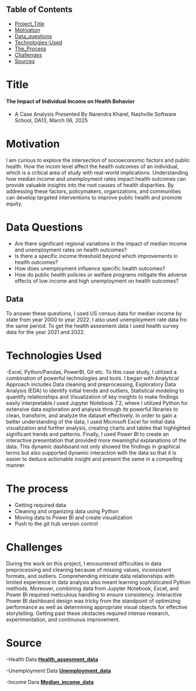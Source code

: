 
## Table of Contents


- [Project_Title](#Income-level-vs-Health-Status)
- [Motivation](#Motivation)
- [Data_questions](#Data-Questions)
- [Technologies-Used](#Technologies-Used)
- [The_Process](#The_Process)
- [Challenges](#Challenges)
- [Sources](#Sources)





<h1>Title</h1>

#### The Impact of Individual Income on Health Behavior
 - A Case Analysis Presented By Narendra Kharel, Nashville Software School, DA13, March 06, 2025


# Motivation 

I am curious to explore the intersection of socioeconomic factors and public health. How the incom level affect the health outcomes of an individual, which is a critical area of study with real-world implications. 
Understanding how median income and unemployment rates impact health outcomes can provide valuable insights into the root causes of health disparities. By addressing these factors, policymakers, 
organizations, and communities can develop targeted interventions to improve public health and promote equity.


# Data Questions

- Are there significant regional variations in the impact of median income and unemployment rates on health outcomes?
- Is there a specific income threshold beyond which improvements in health outcomes?
- How does unemployment influence specific health outcomes?
- How do public health policies or welfare programs mitigate the adverse effects of low income and high unemployment on health outcomes?

## Data

To answer these questions, I used US census data for median income by state from year 2000 to year 2022. I also used unemployment rate data fro the same period. To get the health assesment data I used health 
survey data for the year 2021 and 2022.



# Technologies Used

-Excel, Python/Pandas, PowerBI, Git etc.
To this case study, I utilized a combination of powerful technologies and tools.  I began with Analytical Approach includes  Data cleaning and preprocessing, Exploratory Data Analysis (EDA) to identify initial trends and outliers, Statistical modeling to quantify relationships and Visualization 
of key insights to make findings easily interpretable.I used Jupyter Notebook 7.2, where I utilized Python for extensive data exploration and analysis through its powerful libraries to clean, transform, and 
analyze the dataset effectively. In order to gain a better understanding of the data, I used Microsoft Excel for initial data visualization and further analysis, creating charts and tables that highlighted significant trends and patterns. Finally, I used Power BI to create an 
interactive presentation that provided more meaningful explanations of the data. This dynamic dashboard not only showed the findings in graphical terms but also supported dynamic interaction with 
the data so that it is easier to deduce actionable insight and present the same in a compelling manner.

# The process 

- Getting required data 
- Cleaning and organizing data using Python
- Moving data to Power BI and create visualization
- Push to the git hub version control 


# Challenges

During the work on this project, I encountered difficulties in data preprocessing and cleaning because of missing values, inconsistent formats, and outliers. Comprehending intricate data relationships with limited 
experience in data analysis also meant learning sophisticated Python methods. Moreover, combining data from Jupyter Notebook, Excel, and Power BI required meticulous handling to ensure consistency. 
Interactive Power BI dashboard design was tricky from the standpoint of optimizing performance as well as determining appropriate visual objects for effective storytelling. Getting past 
these obstacles required intense research, experimentation, and continuous improvement.

# Source

-Health Data **[Health_assesment_data](https://catalog.data.gov/dataset/places-local-data-for-better-health-county-data-2020-release-94305)**

-Unemployment Data **[Unemployment_data](https://apps.bea.gov/itable/index.html?appid=70&stepnum=40&Major_Area=3&State=00000&Area=XX&TableId=600&Statistic=10&Year=-1&YearBegin=-1&Year_End=-1&Unit_Of_Measure=Levels&Rank=0&Drill=1&nRange=5)**

-Income Dara **[Median_income_data](https://www.ers.usda.gov/data-products/county-level-data-sets/county-level-data-sets-download-data)**




